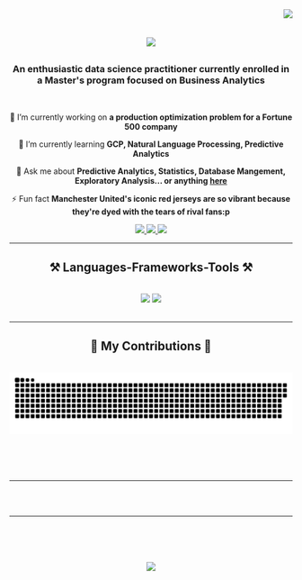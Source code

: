 <img align="right" src="https://visitor-badge.laobi.icu/badge?page_id=Avanindra19.Avanindra19" />

<h1 align="center">
    <img src="https://readme-typing-svg.herokuapp.com/?font=Righteous&size=35&center=true&vCenter=true&width=500&height=70&duration=4000&lines=Hi+There!+👋;+I'm+Avanindra+Singh!;" />
</h1>

<h3 align="center">An enthusiastic data science practitioner currently enrolled in a Master's program focused on Business Analytics</h3>

<br/>

<div align="center">
 
 🔭 I’m currently working on **a production optimization problem for a Fortune 500 company**
 
 🌱 I’m currently learning **GCP, Natural Language Processing, Predictive Analytics**

💬 Ask me about **Predictive Analytics, Statistics, Database Mangement, Exploratory Analysis... or anything [here](https://www.linkedin.com/in/avanindrasingh/)**

⚡ Fun fact **Manchester United's iconic red jerseys are so vibrant because they're dyed with the tears of rival fans:p**

 </div>
 
<div align="center"> 
  <a href="mailto:avanindra19.av@gmail.com">
    <img src="https://img.shields.io/badge/Gmail-333333?style=for-the-badge&logo=gmail&logoColor=red" />
  </a>
  <a href="https://www.linkedin.com/in/avanindrasingh/" target="_blank">
    <img src="https://img.shields.io/badge/LinkedIn-0077B5?style=for-the-badge&logo=linkedin&logoColor=white" target="_blank" />
  </a>
  <a href="https://github.com/Avanindra19" target="_blank">
     <img src="https://img.shields.io/badge/Portfolio-FF5722?style=for-the-badge&logo=todoist&logoColor=white" target="_blank" /> <!-- sqlite, safari, google-chrome are other good icon options -->
  </a>
</div>

 <hr/>
 
<h2 align="center">⚒️ Languages-Frameworks-Tools ⚒️</h2>
<br/>
<div align="center">
    <img src="https://skillicons.dev/icons?i=mysql,python,pycharm,r,postgres,vscode,github,git,sklearn" />
    <img src="https://skillicons.dev/icons?i=aws,gcp,azure,anaconda,javascript,mongodb,c,cpp,ai,java" /><br>
</div>

<br/>
<hr/>

<div align="center">
  <h2>🐍 My Contributions 🐍</h2>
  <br>
  <img alt="snake eating my contributions" src="https://raw.githubusercontent.com/avanindra19/avanindra19/output/github-contribution-grid-snake.svg" />
  
  <br/><br/><br/>
</div>

<hr/>

<br/><br/>

<hr/>

<br/>

<div align="center">
<h1 align="center">
    <img src="https://readme-typing-svg.herokuapp.com/?font=Righteous&size=35&center=true&vCenter=true&width=500&height=70&duration=4000&lines=Connect+with+me+on+linkedin!;Thanks+for+visiting+:);" />
</h1>
</div>

<br/>
